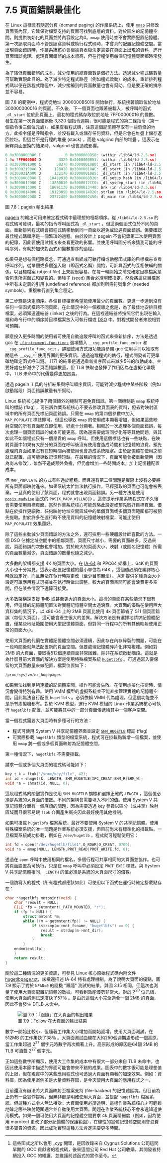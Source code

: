 # 7.5 頁面錯誤最佳化

在 Linux 這樣具有隨選分頁 (demand paging) 的作業系統上，使用 [`mmap`](https://www.man7.org/linux/man-pages/man2/mmap.2.html) 只修改頁面表內容，它確保對檔案支持的頁面可找到底層的資料。對於匿名的記憶體空間，則提供初始化的頁面並將內容設定為0。`mmap` 使用時並不會實際配置記憶體。第一次讀取頁面時不管是讀寫資料或執行程式碼時，才會真的配置記憶體空間。當出現頁面錯誤時，作業系統核心會根據頁表樹決定需要在頁面上出現的資料，進行頁面錯誤處理。處理頁面錯誤的成本很高，但在行程使用每個記憶體頁面都時常發生。

為了降低頁面錯誤的成本，減少使用的總頁面數是個好方法。透過減少程式碼數量可幫助實現此目的。為了減少特定程式路徑（例如程式啟動）的成本，重新排列程式碼以便在該程式路徑中，減少接觸到的頁面數量也會有幫助。但是要正確的排序並不容易。

圖 7.8 的範例中，程式從地址 3000000B5016 開始執行，系統接著讀取位於地址 300000000016 的頁面。不久後，下一個頁面也跟著被載入，被呼叫的函式 `_dl_start` 位於此頁面上。最初的程式碼存取位於地址 7FF00000016 的變數。發生在第一次頁面錯誤後 3,320 個指令週期，很可能是程式的第二條指令（第一個指令後三個位元處）。如果查看程式碼，注意這個記憶體存取有一些奇怪的地方。此指令僅是呼叫指令，並沒有載入或儲存任何資料，但是它會在堆疊上儲存返回位址。但這並不是行程的堆疊 (stack) ，而是 valgrind 內部的堆疊 。這表示在解釋頁面置換的結果時，valgrind 也會造成影響。

```c
0 0x3000000000 C           0 0x3000000B50: (within /lib64/ld-2.5.so)
1 0x 7FF000000 D        3320 0x3000000B53: (within /lib64/ld-2.5.so)
2 0x3000001000 C       58270 0x3000001080: _dl_start (in /lib64/ld-2.5.so)
3 0x3000219000 D      128020 0x30000010AE: _dl_start (in /lib64/ld-2.5.so)
4 0x300021A000 D      132170 0x30000010B5: _dl_start (in /lib64/ld-2.5.so)
5 0x3000008000 C    10489930 0x3000008B20: _dl_setup_hash (in /lib64/ld-2.5.so)
6 0x3000012000 C    13880830 0x3000012CC0: _dl_sysdep_start (in /lib64/ld-2.5.so)
7 0x3000013000 C    18091130 0x3000013440: brk (in /lib64/ld-2.5.so)
8 0x3000014000 C    19123850 0x3000014020: strlen (in /lib64/ld-2.5.so)
9 0x3000002000 C    23772480 0x3000002450: dl_main (in /lib64/ld-2.5.so)
```
圖 7.8：pagein 輸出結果

[pagein](https://manpages.ubuntu.com/manpages/jammy/man1/pagein.1.html) 的輸出可用來確定程式碼中最理想的相鄰順序。從 `/lib64/ld-2.5.so` 的程式碼可發現，最初的指令呼叫函式為 `_dl_start` ，但這兩個函式位於不同的頁面。重新排列程式碼會把程式碼移動到同一頁面以避免或延遲頁面錯誤。但要確認最佳程式碼順序是一個繁瑣的過程。由於設計上 pagein 不會紀錄第二次使用頁面的紀錄，因此要使用試錯法來查看更改的影響。並使用呼叫圖分析來猜測可能的呼叫序列，有助於加快對函式和變數排序的過程。

如果只是想有個粗略概念，可通過查看組成可執行檔或動態函式庫的目標檔來查看呼叫序列。從單個或多個進入點（即函式名稱）開始，可計算函式的互相依賴的關係。以目標檔案 (object file) 上來說很容易。在每一輪開始之前先確定目標檔案是否包含所需函式和變數的。但種子 (seed) 集合必須明確指定。然後將這些目檔案中所有未定義的引用 (undefined reference) 都加到所需符號集合 (needed symbols)。重複執行直到集合穩定。

第二步驟是決定順序。各個目標檔案希望能使用最少的頁面數。更進一步達到沒有任何一個函式橫跨不同頁面。在此情況中的一個複雜之處是，為了最佳地安排目標檔案，必須知道連結器 (linker) 之後的行為。在這裡連結器將按照它們出現在輸入檔和命令行中的順序將目標檔案放入可執行檔或 [DSO](https://en.wikipedia.org/wiki/Dynamic_linker) 中。對程式開發者來說相對可預期。

願意投入更多時間的使用者可使用自動追蹤呼叫的函式來重新排序，方法是透過 gcc 在 [`-finstrument-functions`](https://gcc.gnu.org/onlinedocs/gcc-7.3.0/gcc/Instrumentation-Options.html) 選項插入 `__cyg_profile_func_enter` 和 `__cyg_profile_func_exit` 。詳細使用方式跟功能請參閱 gcc 使用手冊以獲取有關這些 `__cyg_*`[^譯註] 使用界面的更多資訊。通過追蹤程式的執行，程式開發者可更準確地確定函式呼叫鏈。 [17] 的結果是通過重新排序函式來減少5％的啟動成本。主要好處在於減少了頁面錯誤數量，但 TLB 快取也發揮了作用因為在虛擬化環境中，TLB 未命中的代價變得更加昂貴。

透過 pagein 工具的分析結果與呼叫順序資訊，可能對減少程式中某些階段（例如啟動階段）頁面錯誤數量有所幫助。

Linux 系統核心提供了兩個額外的機制可避免頁錯誤。第一個機制是 `mmap` 系統呼叫的標誌 (flag) ，可告訴作業系統核心不要去修改頁面表的資料，但去對映射區域中的所有頁面先標記頁面錯誤。只需在 `mmap` 的第四個參數中加入 `MAP_POPULATE` 標誌即可。但這也導致 `mmap` 的使用成本顯著增加，但如果這些映射空間的所有頁面都立即使用，好處十分顯著。相較於一次處理多個頁面錯誤，每次處理一個頁面錯誤的成本可能更高，因為還需要處理同步化等等其他問題，與其如此不如讓程式只有一個昂貴的 `mmap` 呼叫。但使用這個標誌也有一些缺點，在映射頁面中如果有大部分的頁面在呼叫後沒有使用會造成時間和記憶體的浪費。預先處理的頁面如果沒有在短時間內被使用也會造成系統阻塞。由於記憶體在使用之前就已配置，這可能導致記憶體短缺。在最糟的情況下，頁面可能會被重新使用（因為尚未修改），雖然不造成額外負擔，但仍會增加一些時間成本，加上記憶體配置成本。

但 `MAP_POPULATE` 的方式有些過於粗糙。而且還有第二個問題是實際上沒有必要將所有頁面都映射進來。如果系統太忙無法執行操作，已經預取的頁面也可能會被丟棄。一旦真的使用了該頁面，程式就會出現頁面錯誤。另一種方法是使用 [`posix_madvise`](https://man7.org/linux/man-pages/man3/posix_madvise.3.html) 函式的 `POSIX_MADV_WILLNEED` 。這會提示作業系統程式在不久後會需要使用目標頁面。當然作業系統核心可能忽略此設定或預先取好目標頁面。優點在於操作更細微，任何映射地址空間區域中的單個頁面或多個頁面範圍都可被預先提取。對於許多在運行時不使用資料的記憶體映射檔案，可能比使用 `MAP_POPULATE` 效果還好。

除了這些主動減少頁面錯誤的方法之外，還可採用一些硬體設計師喜歡的方法。一個 DSO 佔據定址空間中的相鄰頁面。頁面尺寸越小，需要的頁面越多。反過來說，頁面錯誤的次數也會增加。對於較大的頁面大小，映射（或匿名記憶體）所需的頁面數量減少，頁面錯誤的數量也隨之減少。

大多數的架構都支援 4K 的頁面大小。在 [IA-64](http://refspecs.linux-foundation.org/IA64-softdevman-vol2.pdf) 和 PPC64 架構上，64K 的頁面大小也十分常見。這表示配置記憶體的最小單位為 64K 。這個值必須在編譯核心時就設定好，而且無法在執行時期更改（至少目前無法）。 [ABI](https://en.wikipedia.org/wiki/Application_binary_interface) 提供多種頁面大小設定可讓應用程式選擇並在執行時做出調整。較大的頁面空間可能會浪費更多空間，但在某些情況下還算可接受。

大多數架構還支援 1MB 或甚至更大的頁面大小。這樣的頁面在某些情況下很有用，但這樣的記憶體配置法對實體記憶體空間太過浪費。大頁面的優點在使用巨大資料集的情況下，以 x86-64 上的 2MB 頁面比使用 4k 頁面節省了 511 個頁面錯誤（每個大頁面）。這可能會產生很大的差異。解決方法是有選擇地請求記憶體配置，僅某些地址範圍使用大型記憶體頁面，但對同一行程中的所有其他映射使用正常的頁面大小。

使用大頁面的代價在實體記憶體空間必須連續，因此存在內存碎裂的問題，可能在一段時間後就無法配置新的頁面空間。但要處理記憶體碎片化非常複雜。例如對 2MB 的大頁面，要取得512個連續頁面非常困難，除非在系統啟動階段。這就是為什麼目前大頁面的解決方案是使用特殊檔案系統 [`hugetlbfs`](https://www.kernel.org/doc/html/latest/admin-guide/mm/hugetlbpage.html) 。可通過寫入要保留的大頁面數量來做配置，檔案位置如下：

```c
/proc/sys/vm/nr_hugepages
```

如果無法找到足夠連續的記憶體空間，操作可能會失敗。在使用虛擬化技術時，情況會變得特別有趣。使用 VMM 模型的虛擬系統並不能直接管理實體的記憶體空間，因此無法自行配置 `hugetlbfs` 。必須依賴 VMM 代為處理，但這個功能並不是所有虛擬機都有。對於 KVM 模型，運行 KVM 模組的 Linux 作業系統核心可執行 `hugetlbfs` 配置，並可能將其中的一部分頁面傳遞給其中一個客戶空間。

當一個程式需要大頁面時有多種可行的方法：

-  程式可使用 System V 共享記憶體界面並設定 [`SHM_HUGETLB`](https://man7.org/linux/man-pages/man2/shmget.2.html) 標誌 (flag) 
-  可實際掛載 `hugetlbfs` 類型的檔案系統，程式可在掛載點新增一個檔案，並使用 `mmap` 將一個或多個頁面映射為記憶體空間。

第一種情況下，`hugetlbfs` 不需要掛載。

請求一個或多個大頁面的程式碼可能如下：

```c
key_t k = ftok("/some/key/file", 42);
int id = shmget(k, LENGTH, SHM_HUGETLB|IPC_CREAT|SHM_R|SHM_W);
void *a = shmat(id, NULL, 0);
```

這段程式碼的關鍵實作是使用 `SHM_HUGETLB` 旗標和選擇正確的 `LENGTH` ，這個值必須是系統的大頁面的倍數。不同的架構會需要填入不同的值。使用 System V 共享記憶體介面有一個麻煩的問題，因為需要透過 key 參數以區分（或共享）映射區域而且很容易跟 `ftok` 介面產生衝突因此最好使用其他機制。

如果可掛載 `hugetlbfs` 檔案系統，最好不要使用 System V 的共享記憶體。使用特殊檔案系統的唯一問題是作業系統必須支援，但目前尚未有標準化的掛載點。一旦檔案系統成功掛載，例如在 `/dev/hugetlb` ，程式就可輕鬆使用它：

```c
int fd = open("/dev/hugetlb/file1",O_RDWR|O_CREAT, 0700);
void *a = mmap(NULL, LENGTH,PROT_READ|PROT_WRITE,fd, 0);
```

透過在 `open` 呼叫中使用相同的檔名，多個行程可共享相同的大頁面並協作。也可將頁面設置為可執行，只是在 `mmap` 呼叫中必須設定 `PROT_EXEC`  標誌。與 System V 共享記憶體相同， `LENGTH` 的值必須是系統的大頁面尺寸的倍數。

一個防寫入的程式（所有程式都應該如此）可使用以下函式在運行時確定掛載點存在：

```c
char *hugetlbfs_mntpoint(void) {
    char *result = NULL;
    FILE *fp = setmntent(_PATH_MOUNTED, "r");
    if (fp != NULL) {
        struct mntent *m;
        while ((m = getmntent(fp)) != NULL) {
            if (strcmp(m->mnt_fsname, "hugetlbfs") == 0) {
                result = strdup(m->mnt_dir);
                break;
            }
        }
    endmntent(fp);
    }
    return result;
}
```

關於這二種情況的更多資訊，可參見 Linux 核心原始程式碼內附文件 [hugetlbpage.txt](https://www.kernel.org/doc/Documentation/vm/hugetlbpage.txt)，該檔還描述 IA-64 特有處理機制。為了說明大頁面的優點，圖 7.9 顯示了對於 `NPAD=0` 的隨機 "跟隨" 測試的結果。與圖 3.15 相同，但這次也測量了使用大頁面配置記憶體的數據。可看到效能優勢非常大。對於 $2^{20}$ 位元組，使用大頁面的測試速度快了57％ 。是由於這個大小完全適合一個 2MB 的頁面，因此不會發生 DTLB 未命中。

<figure>
  <img src="../assets/figure-7.9.png" alt="圖 7.9：「跟隨」在大頁面的輸出結果">
  <figcaption>圖 7.9：Follow 在大頁面的輸出結果</figcaption>
</figure>

數字一開始比較小，但隨著工作集大小增加而開始遞增。使用大頁面測試，在 512MB 的工作集快了38％ 。大頁面測試曲線在大約250個週期處形成一個高原。當工作集超過 $2^{27}$ 個字元時數字再次顯著上升。高原形成的原因是64個 2MB 的 TLB 可涵蓋 $2^{27}$ 個字元。

正如這些數字所顯示，使用大工作集的成本中有很大一部分來自 TLB 未命中。也因此使用本節中描述的界面可能會帶來不錯的成果。圖表中的數字很可能是理想值的上限，但在現實中的某些應用程式也可透過大頁面有顯著的加速效果。例如：資料庫，因為使用案例多是大量資料存取，是今天使用大頁面的應用程式之一。

目前還沒有辦法將大頁面映射至檔案支持 (file-backed) 的記憶體區塊。但目前為止仍有一些實作提案，但無非都是明確使用大頁面，並搭配 `hugetlbfs` 檔案系統。但這種方式令人無法接受。大頁面使用必須透明，這樣作業系統核心才可輕鬆地確定哪些映射範圍適合並自動使用大頁面。問題在作業系統核心不會永遠知道使用模式。如果一個可使用大頁面的記憶體空間要求 4k 頁面精細度（例如，因為使用 mprotect 更改了部分記憶體的保護範圍），在線性的實體記憶體空間則會浪費很多寶貴的資源。因此成功實現這種方法肯定需要更多時間。

[^譯註]: 這些函式之所以會用 __cyg_ 開頭，是因收錄來自 Cygnus Solutions 公司這間早期的 GCC 貢獻者的程式碼，後來這間公司 Red Hat 公司收購，其開發者持續投入 GCC 的維護，並維護前述函式的實作至今。